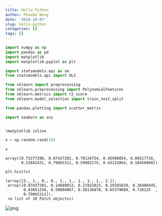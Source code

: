 ```yaml
---
title: Hello Python
author: Phoebe Wong
date: '2018-10-07'
slug: hello-python
categories: []
tags: []
---
```




```python
import numpy as np
import pandas as pd
import matplotlib
import matplotlib.pyplot as plt

import statsmodels.api as sm
from statsmodels.api import OLS

from sklearn import preprocessing
from sklearn.preprocessing import PolynomialFeatures
from sklearn.metrics import r2_score
from sklearn.model_selection import train_test_split

from pandas.plotting import scatter_matrix

import seaborn as sns


%matplotlib inline
```


```python
x = np.random.rand(10)
```


```python
x
```




    array([0.73277206, 0.07437201, 0.70124754, 0.45990054, 0.09517716,
           0.53841431, 0.79865311, 0.59982175, 0.43122864, 0.18456968])




```python
plt.hist(x)
```




    (array([2., 1., 0., 0., 1., 1., 1., 1., 1., 2.]),
     array([0.07437201, 0.14680012, 0.21922823, 0.29165634, 0.36408445,
            0.43651256, 0.50894067, 0.58136878, 0.65379689, 0.726225  ,
            0.79865311]),
     <a list of 10 Patch objects>)




![png](python/Python-for-website_files/Python-for-website_3_1.png)

